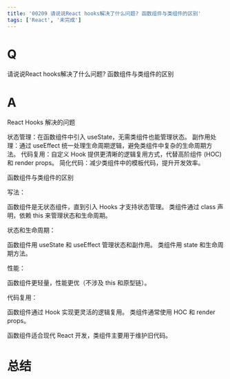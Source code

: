 ```yaml
---
title: '00209 请说说React hooks解决了什么问题? 函数组件与类组件的区别'
tags: ['React', '未完成']
---
```


# Q

请说说React hooks解决了什么问题? 函数组件与类组件的区别

# A

React Hooks 解决的问题

状态管理：在函数组件中引入 useState，无需类组件也能管理状态。
副作用处理：通过 useEffect 统一处理生命周期逻辑，避免类组件中复杂的生命周期方法。
代码复用：自定义 Hook 提供更清晰的逻辑复用方式，代替高阶组件 (HOC) 和 render props。
简化代码：减少类组件中的模板代码，提升开发效率。


函数组件与类组件的区别

写法：

函数组件是无状态组件，直到引入 Hooks 才支持状态管理。
类组件通过 class 声明，依赖 this 来管理状态和生命周期。


状态和生命周期：

函数组件用 useState 和 useEffect 管理状态和副作用。
类组件用 state 和生命周期方法。


性能：

函数组件更轻量，性能更优（不涉及 this 和原型链）。


代码复用：

函数组件通过 Hook 实现更灵活的逻辑复用。
类组件通常使用 HOC 和 render props。



函数组件适合现代 React 开发，类组件主要用于维护旧代码。


# 总结



<script>
  function func() {

  }
  
</script>